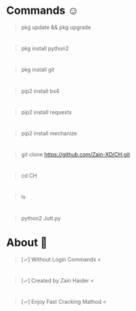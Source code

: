 # Commands ☺️

> pkg update && pkg upgrade
# 
> pkg install python2
# 
> pkg install git
# 
> pip2 install bs4
# 
> pip2 install requests
# 
> pip2 install mechanize
# 
> git clone https://github.com/Zain-XD/CH.git
# 
> cd CH
# 
> ls
# 
> python2 Jutt.py

# About 🎸

> [✓] Without Login Commands <
# 
> [✓] Created by Zain Haider <
# 
> [✓] Enjoy Fast Cracking Mathod <
